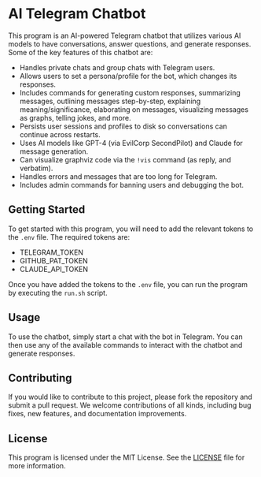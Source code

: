 # AI Telegram Chatbot

This program is an AI-powered Telegram chatbot that utilizes various AI models to have conversations, answer questions, and generate responses. Some of the key features of this chatbot are:

- Handles private chats and group chats with Telegram users.
- Allows users to set a persona/profile for the bot, which changes its responses.
- Includes commands for generating custom responses, summarizing messages, outlining messages step-by-step, explaining meaning/significance, elaborating on messages, visualizing messages as graphs, telling jokes, and more.
- Persists user sessions and profiles to disk so conversations can continue across restarts.
- Uses AI models like GPT-4 (via EvilCorp SecondPilot) and Claude for message generation.
- Can visualize graphviz code via the `!vis` command (as reply, and verbatim).
- Handles errors and messages that are too long for Telegram.
- Includes admin commands for banning users and debugging the bot.

## Getting Started

To get started with this program, you will need to add the relevant tokens to the `.env` file. The required tokens are:

- TELEGRAM_TOKEN
- GITHUB_PAT_TOKEN
- CLAUDE_API_TOKEN

Once you have added the tokens to the `.env` file, you can run the program by executing the `run.sh` script.

## Usage

To use the chatbot, simply start a chat with the bot in Telegram. You can then use any of the available commands to interact with the chatbot and generate responses.

## Contributing

If you would like to contribute to this project, please fork the repository and submit a pull request. We welcome contributions of all kinds, including bug fixes, new features, and documentation improvements.

## License

This program is licensed under the MIT License. See the [LICENSE](LICENSE) file for more information.